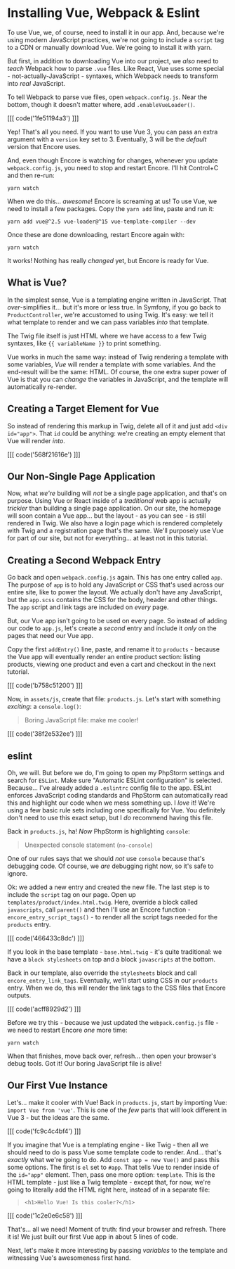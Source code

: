 # Installing Vue, Webpack & Eslint

To use Vue, we, of course, need to install it in our app. And, because we're
using modern JavaScript practices, we're not going to include a `script` tag
to a CDN or manually download Vue. We're going to install it with yarn.

But first, in addition to downloading Vue into our project, we *also* need to
*teach* Webpack how to parse `.vue` files. Like React, Vue uses some special -
not-actually-JavaScript - syntaxes, which Webpack needs to transform into *real*
JavaScript.

To tell Webpack to parse vue files, open `webpack.config.js`. Near the bottom,
though it doesn't matter where, add `.enableVueLoader()`.

[[[ code('1fe51194a3') ]]]

Yep! That's all you need. If you want to use Vue 3, you can pass an extra argument
with a `version` key set to 3. Eventually, 3 will be the *default* version that
Encore uses.

And, even though Encore is watching for changes, whenever you update
`webpack.config.js`, you need to stop and restart Encore. I'll hit Control+C and
then re-run:

```terminal
yarn watch
```

When we do this... *awesome*! Encore is screaming at us! To use Vue, we need to
install a few packages. Copy the `yarn add` line, paste and run it:

```terminal-silent
yarn add vue@^2.5 vue-loader@^15 vue-template-compiler --dev
```

Once these are done downloading, restart Encore again with:

```terminal
yarn watch
```

It works! Nothing has really *changed* yet, but Encore is ready for Vue.

## What is Vue?

In the simplest sense, Vue is a templating engine written in JavaScript. That
*over*-simplifies it... but it's more or less true. In Symfony, if you go back to
`ProductController`, we're accustomed to using Twig. It's easy: we
tell it what template to render and we can pass variables *into* that template.

The Twig file itself is just HTML where we have access to a few Twig syntaxes,
like `{{ variableName }}` to print something.

Vue works in much the same way: instead of Twig rendering a template with some
variables, *Vue* will render a template with some variables. And the end-result
will be the same: HTML. Of course, the one extra super power of Vue is that you
can *change* the variables in JavaScript, and the template will automatically
re-render.

## Creating a Target Element for Vue

So instead of rendering this markup in Twig, delete all of it and just add
`<div id="app">`. That `id` could be anything: we're creating an empty element
that Vue will render *into*.

[[[ code('568f21616e') ]]]

## Our Non-Single Page Application

Now, what *we're* building will *not* be a single page application, and that's
on purpose. Using Vue or React inside of a *traditional* web app is actually
*trickier* than building a single page application. On our site, the homepage
will soon contain a Vue app... but the layout - as you can see - is still rendered
in Twig. We also have a login page which is rendered completely with Twig and
a registration page that's the same. We'll purposely use Vue for part of our
site, but not for everything... at least not in this tutorial.

## Creating a Second Webpack Entry

Go back and open `webpack.config.js` again. This has one entry called `app`.
The purpose of `app` is to hold any JavaScript or CSS that's used across our entire
site, like to power the layout. We actually don't have any JavaScript,
but the `app.scss` contains the CSS for the body, header and other things. The
`app` script and link tags are included on *every* page.

But, our Vue app isn't going to be used on every page. So instead of adding our
code to `app.js`, let's create a *second* entry and include it *only* on the pages
that need our Vue app.

Copy the first `addEntry()` line, paste, and rename it to `products` - because
the Vue app will eventually render an entire product section: listing products,
viewing one product and even a cart and checkout in the next tutorial.

[[[ code('b758c51200') ]]]

Now, in `assets/js`, create that file: `products.js`. Let's start with something
*exciting*: a `console.log()`:

> Boring JavaScript file: make me cooler!

[[[ code('38f2e532ee') ]]]

## eslint

Oh, we will. But before we do, I'm going to open my PhpStorm settings and
search for `ESLint`. Make sure "Automatic ESLint configuration" is selected.
Because... I've already added a `.eslintrc` config file to the app. ESLint enforces
JavaScript coding standards and PhpStorm can automatically read this and highlight
our code when we mess something up. I *love* it! We're using a few basic rule sets
including one specifically for Vue. You definitely don't need to use this exact
setup, but I *do* recommend having this file.

Back in `products.js`, ha! *Now* PhpStorm is highlighting `console`:

> Unexpected console statement (`no-console`)

One of our rules says that we should *not* use `console` because that's debugging code.
Of course, we *are* debugging right now, so it's safe to ignore.

Ok: we added a new entry and created the new file. The last step is to include
the `script` tag on our page. Open up `templates/product/index.html.twig`. Here,
override a block called `javascripts`, call `parent()` and then I'll use an
Encore function - `encore_entry_script_tags()` - to render all the script tags
needed for the `products` entry.

[[[ code('466433c8dc') ]]]

If you look in the base template - `base.html.twig` - it's quite traditional:
we have a `block stylesheets` on top and a block `javascripts` at the bottom.

Back in our template, also override the `stylesheets` block and call
`encore_entry_link_tags`. Eventually, we'll start using CSS in our `products`
entry. When we do, this will render the link tags to the CSS files that Encore
outputs.

[[[ code('acff8929d2') ]]]

Before we try this - because we just updated the `webpack.config.js` file - we
need to restart Encore *one* more time:

```terminal-silent
yarn watch
```

When that finishes, move back over, refresh... then open your browser's debug
tools. Got it! Our boring JavaScript file is alive!

## Our First Vue Instance

Let's... make it cooler with Vue! Back in `products.js`, start by importing Vue:
`import Vue from 'vue'`. This is one of the *few* parts that will look different
in Vue 3 - but the ideas are the same.

[[[ code('fc9c4c4bf4') ]]]

If you imagine that Vue is a templating engine - like Twig - then all we should need
to do is pass Vue some template code to render. And... that's *exactly* what we're
going to do. Add `const app = new Vue()` and pass this some options. The first
is `el` set to `#app`. That tells Vue to render inside of the `id="app"` element.
Then, pass one more option: `template`. This is the HTML template - just like a
Twig template - except that, for now, we're going to literally add the HTML right
here, instead of in a separate file:

> `<h1>Hello Vue! Is this cooler?</h1>`

[[[ code('1c2e0e6c58') ]]]

That's... all we need! Moment of truth: find your browser and refresh. There it
is! We just built our first Vue app in about 5 lines of code.

Next, let's make it more interesting by passing *variables* to the template
and witnessing Vue's awesomeness first hand.
